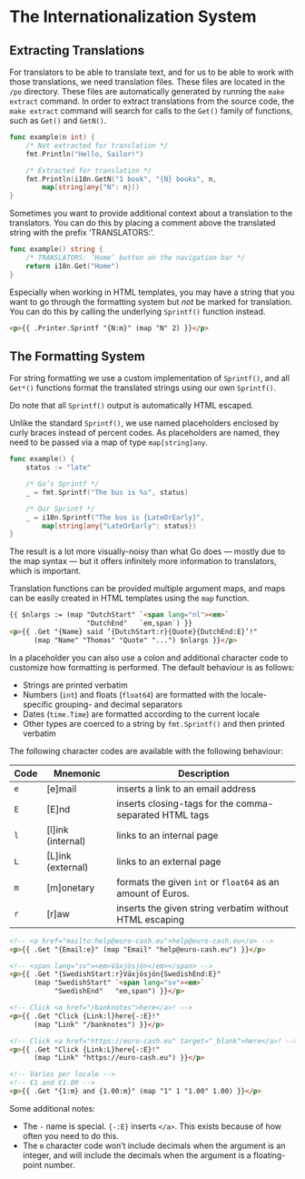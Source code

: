# The Internationalization System

## Extracting Translations

For translators to be able to translate text, and for us to be able to
work with those translations, we need translation files.  These files are
located in the `/po` directory.  These files are automatically generated
by running the `make extract` command.  In order to extract translations
from the source code, the `make extract` command will search for calls to
the `Get()` family of functions, such as `Get()` and `GetN()`.

```go
func example(n int) {
	/* Not extracted for translation */
	fmt.Println("Hello, Sailor!")

	/* Extracted for translation */
	fmt.Println(i18n.GetN("1 book", "{N} books", n,
		map[string]any{"N": n}))
}
```

Sometimes you want to provide additional context about a translation to
the translators.  You can do this by placing a comment above the
translated string with the prefix ‘TRANSLATORS:’.

```go
func example() string {
	/* TRANSLATORS: ‘Home’ button on the navigation bar */
	return i18n.Get("Home")
}
```

Especially when working in HTML templates, you may have a string that you
want to go through the formatting system but _not_ be marked for
translation.  You can do this by calling the underlying `Sprintf()`
function instead.

```html
<p>{{ .Printer.Sprintf "{N:m}" (map "N" 2) }}</p>
```

## The Formatting System

For string formatting we use a custom implementation of `Sprintf()`, and
all `Get*()` functions format the translated strings using our own
`Sprintf()`.

Do note that all `Sprintf()` output is automatically HTML escaped.

Unlike the standard `Sprintf()`, we use named placeholders enclosed by
curly braces instead of percent codes.  As placeholders are named, they
need to be passed via a map of type `map[string]any`.

```go
func example() {
	status := "late"

	/* Go’s Sprintf */
	_ = fmt.Sprintf("The bus is %s", status)

	/* Our Sprintf */
	_ = i18n.Sprintf("The bus is {LateOrEarly}",
		map[string]any{"LateOrEarly": status})
}
```

The result is a lot more visually-noisy than what Go does — mostly due
to the map syntax — but it offers infinitely more information to
translators, which is important.

Translation functions can be provided multiple argument maps, and maps
can be easily created in HTML templates using the `map` function.

```html
{{ $nlargs := (map "DutchStart" `<span lang="nl"><em>`
                   "DutchEnd"   `em,span`) }}
<p>{{ .Get "{Name} said ‘{DutchStart:r}{Quote}{DutchEnd:E}’!"
      (map "Name" "Thomas" "Quote" "...") $nlargs }}</p>
```

In a placeholder you can also use a colon and additional character code
to customize how formatting is performed.  The default behaviour is as
follows:

- Strings are printed verbatim
- Numbers (`int`) and floats (`float64`) are formatted with the
  locale-specific grouping- and decimal separators
- Dates (`time.Time`) are formatted according to the current locale
- Other types are coerced to a string by `fmt.Sprintf()` and then printed
  verbatim

The following character codes are available with the following behaviour:

| Code | Mnemonic           | Description                                                 |
| ---- | ------------------ | ----------------------------------------------------------- |
| `e`  | \[e]mail           | inserts a link to an email address                          |
| `E`  | \[E]nd             | inserts closing-tags for the comma-separated HTML tags      |
| `l`  | \[l]ink (internal) | links to an internal page                                   |
| `L`  | \[L]ink (external) | links to an external page                                   |
| `m`  | \[m]onetary        | formats the given `int` or `float64` as an amount of Euros. |
| `r`  | \[r]aw             | inserts the given string verbatim without HTML escaping     |

```html
<!-- <a href="mailto:help@euro-cash.eu">help@euro-cash.eu</a> -->
<p>{{ .Get "{Email:e}" (map "Email" "help@euro-cash.eu") }}</p>

<!-- <span lang="sv"><em>Växjösjön</em></span> -->
<p>{{ .Get "{SwedishStart:r}Växjösjön{SwedishEnd:E}"
      (map "SwedishStart" `<span lang="sv"><em>`
           "SwedishEnd"   "em,span") }}</p>

<!-- Click <a href="/banknotes">here</a>! -->
<p>{{ .Get "Click {Link:l}here{-:E}!"
      (map "Link" "/banknotes") }}</p>

<!-- Click <a href="https://euro-cash.eu" target="_blank">here</a>! -->
<p>{{ .Get "Click {Link:L}here{-:E}!"
      (map "Link" "https://euro-cash.eu") }}</p>

<!-- Varies per locale -->
<!-- €1 and €1.00 -->
<p>{{ .Get "{1:m} and {1.00:m}" (map "1" 1 "1.00" 1.00) }}</p>
```

Some additional notes:
- The `-` name is special. `{-:E}` inserts `</a>`.  This exists because
  of how often you need to do this.
- The `m` character code won’t include decimals when the argument is an
  integer, and will include the decimals when the argument is a
  floating-point number.